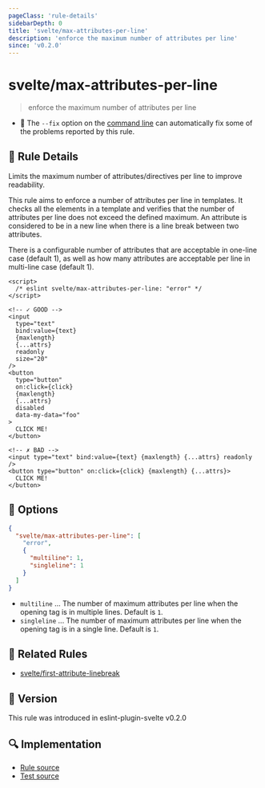 ```yaml
---
pageClass: 'rule-details'
sidebarDepth: 0
title: 'svelte/max-attributes-per-line'
description: 'enforce the maximum number of attributes per line'
since: 'v0.2.0'
---
```


# svelte/max-attributes-per-line

> enforce the maximum number of attributes per line

- :wrench: The `--fix` option on the [command line](https://eslint.org/docs/user-guide/command-line-interface#fixing-problems) can automatically fix some of the problems reported by this rule.

## :book: Rule Details

Limits the maximum number of attributes/directives per line to improve readability.

This rule aims to enforce a number of attributes per line in templates.
It checks all the elements in a template and verifies that the number of attributes per line does not exceed the defined maximum.
An attribute is considered to be in a new line when there is a line break between two attributes.

There is a configurable number of attributes that are acceptable in one-line case (default 1), as well as how many attributes are acceptable per line in multi-line case (default 1).

<ESLintCodeBlock fix>

<!--eslint-skip-->

```svelte
<script>
  /* eslint svelte/max-attributes-per-line: "error" */
</script>

<!-- ✓ GOOD -->
<input
  type="text"
  bind:value={text}
  {maxlength}
  {...attrs}
  readonly
  size="20"
/>
<button
  type="button"
  on:click={click}
  {maxlength}
  {...attrs}
  disabled
  data-my-data="foo"
>
  CLICK ME!
</button>

<!-- ✗ BAD -->
<input type="text" bind:value={text} {maxlength} {...attrs} readonly />
<button type="button" on:click={click} {maxlength} {...attrs}>
  CLICK ME!
</button>
```

</ESLintCodeBlock>

## :wrench: Options

```json
{
  "svelte/max-attributes-per-line": [
    "error",
    {
      "multiline": 1,
      "singleline": 1
    }
  ]
}
```

- `multiline` ... The number of maximum attributes per line when the opening tag is in multiple lines. Default is `1`.
- `singleline` ... The number of maximum attributes per line when the opening tag is in a single line. Default is `1`.

## :couple: Related Rules

- [svelte/first-attribute-linebreak]

[svelte/first-attribute-linebreak]: ./first-attribute-linebreak.md

## :rocket: Version

This rule was introduced in eslint-plugin-svelte v0.2.0

## :mag: Implementation

- [Rule source](https://github.com/sveltejs/eslint-plugin-svelte/blob/main/src/rules/max-attributes-per-line.ts)
- [Test source](https://github.com/sveltejs/eslint-plugin-svelte/blob/main/tests/src/rules/max-attributes-per-line.ts)
